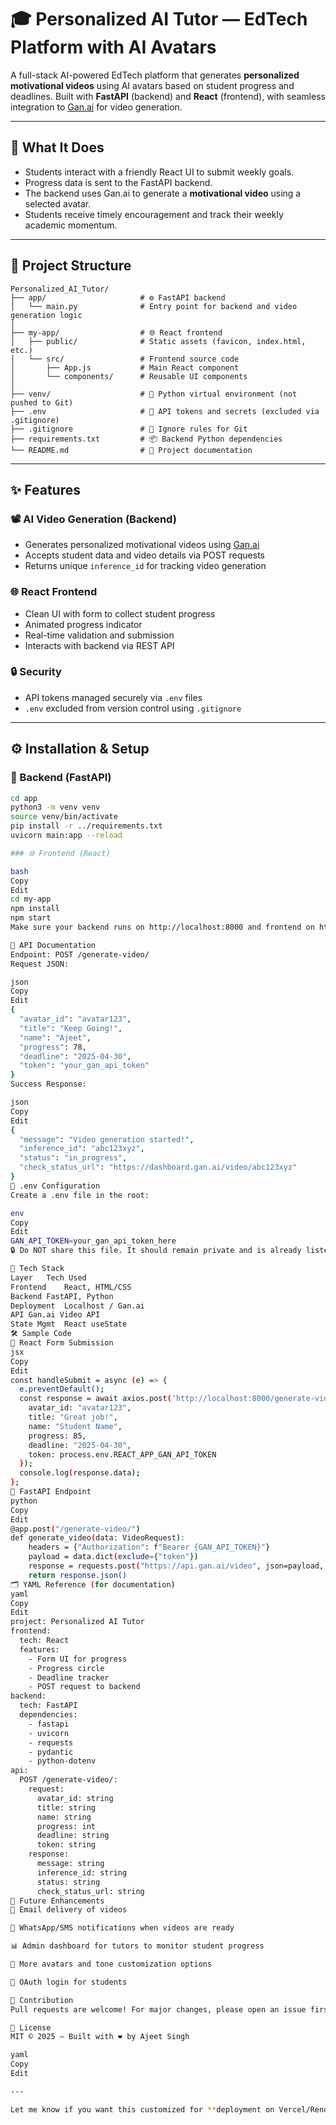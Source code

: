 # 🎓 Personalized AI Tutor — EdTech Platform with AI Avatars

A full-stack AI-powered EdTech platform that generates **personalized motivational videos** using AI avatars based on student progress and deadlines. Built with **FastAPI** (backend) and **React** (frontend), with seamless integration to [Gan.ai](https://gan.ai) for video generation.

---

## 🧠 What It Does

- Students interact with a friendly React UI to submit weekly goals.
- Progress data is sent to the FastAPI backend.
- The backend uses Gan.ai to generate a **motivational video** using a selected avatar.
- Students receive timely encouragement and track their weekly academic momentum.

---

## 📁 Project Structure

```
Personalized_AI_Tutor/
├── app/                     # ⚙️ FastAPI backend
│   └── main.py              # Entry point for backend and video generation logic
│
├── my-app/                  # 🌐 React frontend
│   ├── public/              # Static assets (favicon, index.html, etc.)
│   └── src/                 # Frontend source code
│       ├── App.js           # Main React component
│       └── components/      # Reusable UI components
│
├── venv/                    # 🐍 Python virtual environment (not pushed to Git)
├── .env                     # 🔐 API tokens and secrets (excluded via .gitignore)
├── .gitignore               # 🚫 Ignore rules for Git
├── requirements.txt         # 📦 Backend Python dependencies
└── README.md                # 📖 Project documentation
```

---

## ✨ Features

### 📽 AI Video Generation (Backend)
- Generates personalized motivational videos using [Gan.ai](https://gan.ai)
- Accepts student data and video details via POST requests
- Returns unique `inference_id` for tracking video generation

### 🌐 React Frontend
- Clean UI with form to collect student progress
- Animated progress indicator
- Real-time validation and submission
- Interacts with backend via REST API

### 🔒 Security
- API tokens managed securely via `.env` files
- `.env` excluded from version control using `.gitignore`

---

## ⚙️ Installation & Setup

### 🐍 Backend (FastAPI)

```bash
cd app
python3 -m venv venv
source venv/bin/activate
pip install -r ../requirements.txt
uvicorn main:app --reload

### 🌐 Frontend (React)

bash
Copy
Edit
cd my-app
npm install
npm start
Make sure your backend runs on http://localhost:8000 and frontend on http://localhost:3000.

📡 API Documentation
Endpoint: POST /generate-video/
Request JSON:

json
Copy
Edit
{
  "avatar_id": "avatar123",
  "title": "Keep Going!",
  "name": "Ajeet",
  "progress": 78,
  "deadline": "2025-04-30",
  "token": "your_gan_api_token"
}
Success Response:

json
Copy
Edit
{
  "message": "Video generation started!",
  "inference_id": "abc123xyz",
  "status": "in_progress",
  "check_status_url": "https://dashboard.gan.ai/video/abc123xyz"
}
📄 .env Configuration
Create a .env file in the root:

env
Copy
Edit
GAN_API_TOKEN=your_gan_api_token_here
🔒 Do NOT share this file. It should remain private and is already listed in .gitignore.

🔧 Tech Stack
Layer	Tech Used
Frontend	React, HTML/CSS
Backend	FastAPI, Python
Deployment	Localhost / Gan.ai
API	Gan.ai Video API
State Mgmt	React useState
🛠 Sample Code
🔁 React Form Submission
jsx
Copy
Edit
const handleSubmit = async (e) => {
  e.preventDefault();
  const response = await axios.post('http://localhost:8000/generate-video/', {
    avatar_id: "avatar123",
    title: "Great job!",
    name: "Student Name",
    progress: 85,
    deadline: "2025-04-30",
    token: process.env.REACT_APP_GAN_API_TOKEN
  });
  console.log(response.data);
};
🔗 FastAPI Endpoint
python
Copy
Edit
@app.post("/generate-video/")
def generate_video(data: VideoRequest):
    headers = {"Authorization": f"Bearer {GAN_API_TOKEN}"}
    payload = data.dict(exclude={"token"})
    response = requests.post("https://api.gan.ai/video", json=payload, headers=headers)
    return response.json()
🗂 YAML Reference (for documentation)
yaml
Copy
Edit
project: Personalized AI Tutor
frontend:
  tech: React
  features:
    - Form UI for progress
    - Progress circle
    - Deadline tracker
    - POST request to backend
backend:
  tech: FastAPI
  dependencies:
    - fastapi
    - uvicorn
    - requests
    - pydantic
    - python-dotenv
api:
  POST /generate-video/:
    request:
      avatar_id: string
      title: string
      name: string
      progress: int
      deadline: string
      token: string
    response:
      message: string
      inference_id: string
      status: string
      check_status_url: string
🔮 Future Enhancements
📧 Email delivery of videos

📲 WhatsApp/SMS notifications when videos are ready

📊 Admin dashboard for tutors to monitor student progress

🧠 More avatars and tone customization options

🔐 OAuth login for students

🙌 Contribution
Pull requests are welcome! For major changes, please open an issue first to discuss what you would like to change.

📜 License
MIT © 2025 — Built with ❤️ by Ajeet Singh

yaml
Copy
Edit

---

Let me know if you want this customized for **deployment on Vercel/Render**, **Dockerized**, or **with

